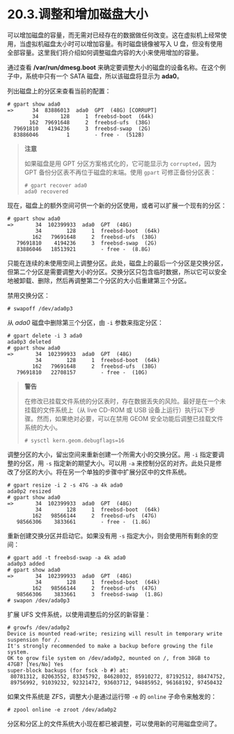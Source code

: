 # 20.3.调整和增加磁盘大小

可以增加磁盘的容量，而无需对已经存在的数据做任何改变。这在虚拟机上经常使用，当虚拟机磁盘太小时可以增加容量。有时磁盘镜像被写入 U 盘，但没有使用全部容量。这里我们将介绍如何调整磁盘内容的大小来使用增加的容量。

通过查看 **/var/run/dmesg.boot** 来确定要调整大小的磁盘的设备名称。在这个例子中，系统中只有一个 SATA 磁盘，所以该磁盘将显示为 **ada0**。

列出磁盘上的分区来查看当前的配置：

```shell-sessionl
# gpart show ada0
=>      34  83886013  ada0  GPT  (48G) [CORRUPT]
        34       128     1  freebsd-boot  (64k)
       162  79691648     2  freebsd-ufs  (38G)
  79691810   4194236     3  freebsd-swap  (2G)
  83886046         1        - free -  (512B)
```

> **注意**
>
> 如果磁盘是用 GPT 分区方案格式化的，它可能显示为 `corrupted`，因为 GPT 备份分区表不再位于磁盘的末端。使用 `gpart` 可修正备份分区表：
>
> ```shell-sessionl
> # gpart recover ada0
> ada0 recovered
> ```

现在，磁盘上的额外空间可供一个新的分区使用，或者可以扩展一个现有的分区：

```shell-sessionl
# gpart show ada0
=>       34  102399933  ada0  GPT  (48G)
         34        128     1  freebsd-boot  (64k)
        162   79691648     2  freebsd-ufs  (38G)
   79691810    4194236     3  freebsd-swap  (2G)
   83886046   18513921        - free -  (8.8G)
```

只能在连续的未使用空间上调整分区。此处，磁盘上的最后一个分区是交换分区，但第二个分区是需要调整大小的分区。交换分区只包含临时数据，所以它可以安全地被卸载、删除，然后再调整第二个分区的大小后重建第三个分区。

禁用交换分区：

```shell-sessionl
# swapoff /dev/ada0p3
```

从 _ada0_ 磁盘中删除第三个分区，由 `-i` 参数来指定分区：

```shell-sessionl
# gpart delete -i 3 ada0
ada0p3 deleted
# gpart show ada0
=>       34  102399933  ada0  GPT  (48G)
         34        128     1  freebsd-boot  (64k)
        162   79691648     2  freebsd-ufs  (38G)
   79691810   22708157        - free -  (10G)
```

> **警告**
>
> 在修改已挂载文件系统的分区表时，存在数据丢失的风险。最好是在一个未挂载的文件系统上（从 live CD-ROM 或 USB 设备上运行）执行以下步骤。然而，如果绝对必要，可以在禁用 GEOM 安全功能后调整已挂载文件系统的大小。
>
> ```shell-sessionl
> # sysctl kern.geom.debugflags=16
> ```

调整分区的大小，留出空间来重新创建一个所需大小的交换分区。用 `-i` 指定要调整的分区，用 `-s` 指定新的期望大小。可以用 `-a` 来控制分区的对齐。此处只是修改了分区的大小。将在另一个单独的步骤中扩展分区中的文件系统。

```shell-sessionl
# gpart resize -i 2 -s 47G -a 4k ada0
ada0p2 resized
# gpart show ada0
=>       34  102399933  ada0  GPT  (48G)
         34        128     1  freebsd-boot  (64k)
        162   98566144     2  freebsd-ufs  (47G)
   98566306    3833661        - free -  (1.8G)
```

重新创建交换分区并启动它。如果没有用 `-s` 指定大小，则会使用所有剩余的空间：

```shell-sessionl
# gpart add -t freebsd-swap -a 4k ada0
ada0p3 added
# gpart show ada0
=>       34  102399933  ada0  GPT  (48G)
         34        128     1  freebsd-boot  (64k)
        162   98566144     2  freebsd-ufs  (47G)
   98566306    3833661     3  freebsd-swap  (1.8G)
# swapon /dev/ada0p3
```

扩展 UFS 文件系统，以使用调整后的分区的新容量：

```shell-sessionl
# growfs /dev/ada0p2
Device is mounted read-write; resizing will result in temporary write suspension for /.
It's strongly recommended to make a backup before growing the file system.
OK to grow file system on /dev/ada0p2, mounted on /, from 38GB to 47GB? [Yes/No] Yes
super-block backups (for fsck -b #) at:
 80781312, 82063552, 83345792, 84628032, 85910272, 87192512, 88474752,
 89756992, 91039232, 92321472, 93603712, 94885952, 96168192, 97450432
```

如果文件系统是 ZFS，调整大小是通过运行带 `-e` 的 `online` 子命令来触发的：

```shell-sessionl
# zpool online -e zroot /dev/ada0p2
```

分区和分区上的文件系统大小现在都已被调整，可以使用新的可用磁盘空间了。
